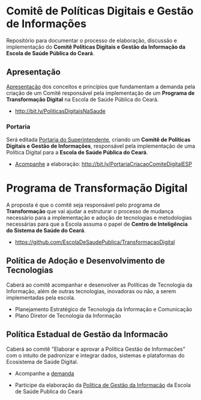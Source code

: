 # Comitê de Políticas Digitais e Gestão de Informações
Repositório para documentar o processo de elaboração, discussão e implementação do **Comitê Políticas Digitais e Gestão da Informação da Escola de Saúde Pública do Ceará**.


## Apresentação
[Apresentação](http://bit.ly/PoliticasDigitaisNaSaude) dos conceitos e princípios que fundamentam a demanda pela criação de um Comitê responsável pela implementação de um **Programa de Transformação Digital** na Escola de Saúde Pública do Ceará.

- http://bit.ly/PoliticasDigitaisNaSaude


### Portaria
Será editada [Portaria do Superintendente](PortariaDeCriacaoDoComite.md), criando um **Comitê de Políticas Digitais e Gestão de Informações**, responsável pela implementação de uma Política Digital para a **Escola de Saúde Pública do Ceará**.

- [Acompanhe](https://github.com/EscolaDeSaudePublica/ComiteDePoliticasDigitais/issues/1) a elaboração: http://bit.ly/PortariaCriacaoComiteDigitalESP


# Programa de Transformação Digital
A proposta é que o comitê seja responsável pelo programa de **Transformação** que vai ajudar a estruturar o processo de mudança necessário para a implementação e adoção de tecnologias e metodologias necessárias para que a Escola assuma o papel de **Centro de Inteligência do Sistema de Saúde do Ceará**.

- https://github.com/EscolaDeSaudePublica/TransformacaoDigital

## Política de Adoção e Desenvolvimento de Tecnologias

Caberá ao comitê acompanhar e desenvolver as Políticas de Tecnologia da Informação, além de outras tecnologias, inovadoras ou não, a serem implementadas pela escola.

- Planejamento Estratégico de Tecnologia da Informação e Comunicação
- Plano Diretor de Tecnologia da Informação

## Política Estadual de Gestão da Informacão

Caberá ao comitê "Elaborar e aprovar a Política Gestão de Informacões" com o intuito de padronizar e integrar dados, sistemas e plataformas do Ecosistema de Saúde Digital.

- Acompanhe a [demanda](https://github.com/EscolaDeSaudePublica/ComiteDePoliticasDigitais/issues/3)

- Participe da elaboração da [Política de Gestão da Informacão](PoliticaEstadualDeGestaoDaInformacao.md) da Escola de Saúde Publica do Ceará
